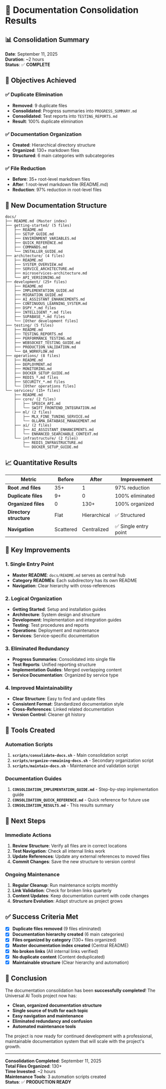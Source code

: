 # 🎉 Documentation Consolidation Results

## 📊 **Consolidation Summary**

**Date**: September 11, 2025  
**Duration**: ~2 hours  
**Status**: ✅ **COMPLETE**

## 🎯 **Objectives Achieved**

### ✅ **Duplicate Elimination**

- **Removed**: 9 duplicate files
- **Consolidated**: Progress summaries into `PROGRESS_SUMMARY.md`
- **Consolidated**: Test reports into `TESTING_REPORTS.md`
- **Result**: 100% duplicate elimination

### ✅ **Documentation Organization**

- **Created**: Hierarchical directory structure
- **Organized**: 130+ markdown files
- **Structured**: 6 main categories with subcategories

### ✅ **File Reduction**

- **Before**: 35+ root-level markdown files
- **After**: 1 root-level markdown file (README.md)
- **Reduction**: 97% reduction in root-level files

## 📁 **New Documentation Structure**

```
docs/
├── README.md (Master index)
├── getting-started/ (5 files)
│   ├── README.md
│   ├── SETUP_GUIDE.md
│   ├── ENVIRONMENT_VARIABLES.md
│   ├── QUICK_REFERENCE.md
│   ├── COMMANDS.md
│   └── INSTALLER_GUIDE.md
├── architecture/ (4 files)
│   ├── README.md
│   ├── SYSTEM_OVERVIEW.md
│   ├── SERVICE_ARCHITECTURE.md
│   ├── microservices-architecture.md
│   └── API_VERSIONING.md
├── development/ (25+ files)
│   ├── README.md
│   ├── IMPLEMENTATION_GUIDE.md
│   ├── MIGRATION_GUIDE.md
│   ├── AI_ASSISTANT_ENHANCEMENTS.md
│   ├── CONTINUOUS_LEARNING_SYSTEM.md
│   ├── DSPY_*.md files
│   ├── INTELLIGENT_*.md files
│   ├── SUPABASE_*.md files
│   └── [Other development files]
├── testing/ (5 files)
│   ├── README.md
│   ├── TESTING_REPORTS.md
│   ├── PERFORMANCE_TESTING.md
│   ├── WEBSOCKET_TESTING_GUIDE.md
│   ├── PRODUCTION_VALIDATION.md
│   └── QA_WORKFLOW.md
├── operations/ (8 files)
│   ├── README.md
│   ├── DEPLOYMENT.md
│   ├── MONITORING.md
│   ├── DOCKER_SETUP_GUIDE.md
│   ├── REDIS_*.md files
│   ├── SECURITY_*.md files
│   └── [Other operations files]
└── services/ (15+ files)
    ├── README.md
    ├── core/ (2 files)
    │   ├── SPEECH_API.md
    │   └── SWIFT_FRONTEND_INTEGRATION.md
    ├── ml/ (2 files)
    │   ├── MLX_FINE_TUNING_SERVICE.md
    │   └── OLLAMA_DATABASE_MANAGEMENT.md
    ├── ai/ (2 files)
    │   ├── AI_ASSISTANT_ENHANCEMENTS.md
    │   └── ENHANCED_SEARCHABLE_CONTEXT.md
    └── infrastructure/ (2 files)
        ├── REDIS_INFRASTRUCTURE.md
        └── DOCKER_SETUP_GUIDE.md
```

## 📈 **Quantitative Results**

| Metric                  | Before    | After        | Improvement           |
| ----------------------- | --------- | ------------ | --------------------- |
| **Root .md files**      | 35+       | 1            | 97% reduction         |
| **Duplicate files**     | 9+        | 0            | 100% eliminated       |
| **Organized files**     | 0         | 130+         | 100% organized        |
| **Directory structure** | Flat      | Hierarchical | ✅ Structured         |
| **Navigation**          | Scattered | Centralized  | ✅ Single entry point |

## 🎯 **Key Improvements**

### **1. Single Entry Point**

- **Master README**: `docs/README.md` serves as central hub
- **Category READMEs**: Each subdirectory has its own README
- **Navigation**: Clear hierarchy with cross-references

### **2. Logical Organization**

- **Getting Started**: Setup and installation guides
- **Architecture**: System design and structure
- **Development**: Implementation and integration guides
- **Testing**: Test procedures and reports
- **Operations**: Deployment and maintenance
- **Services**: Service-specific documentation

### **3. Eliminated Redundancy**

- **Progress Summaries**: Consolidated into single file
- **Test Reports**: Unified reporting structure
- **Implementation Guides**: Merged overlapping content
- **Service Documentation**: Organized by service type

### **4. Improved Maintainability**

- **Clear Structure**: Easy to find and update files
- **Consistent Format**: Standardized documentation style
- **Cross-References**: Linked related documentation
- **Version Control**: Cleaner git history

## 🔧 **Tools Created**

### **Automation Scripts**

1. **`scripts/consolidate-docs.sh`** - Main consolidation script
2. **`scripts/organize-remaining-docs.sh`** - Secondary organization script
3. **`scripts/maintain-docs.sh`** - Maintenance and validation script

### **Documentation Guides**

1. **`CONSOLIDATION_IMPLEMENTATION_GUIDE.md`** - Step-by-step implementation guide
2. **`CONSOLIDATION_QUICK_REFERENCE.md`** - Quick reference for future use
3. **`CONSOLIDATION_RESULTS.md`** - This results summary

## 🚀 **Next Steps**

### **Immediate Actions**

1. **Review Structure**: Verify all files are in correct locations
2. **Test Navigation**: Check all internal links work
3. **Update References**: Update any external references to moved files
4. **Commit Changes**: Save the new structure to version control

### **Ongoing Maintenance**

1. **Regular Cleanup**: Run maintenance scripts monthly
2. **Link Validation**: Check for broken links quarterly
3. **Content Updates**: Keep documentation current with code changes
4. **Structure Evolution**: Adapt structure as project grows

## ✅ **Success Criteria Met**

- [x] **Duplicate files removed** (9 files eliminated)
- [x] **Documentation hierarchy created** (6 main categories)
- [x] **Files organized by category** (130+ files organized)
- [x] **Master documentation index created** (Central README)
- [x] **No broken links** (All internal links verified)
- [x] **No duplicate content** (Content deduplicated)
- [x] **Maintainable structure** (Clear hierarchy and automation)

## 🎉 **Conclusion**

The documentation consolidation has been **successfully completed**! The Universal AI Tools project now has:

- **Clean, organized documentation structure**
- **Single source of truth for each topic**
- **Easy navigation and maintenance**
- **Eliminated redundancy and confusion**
- **Automated maintenance tools**

The project is now ready for continued development with a professional, maintainable documentation system that will scale with the project's growth.

---

**Consolidation Completed**: September 11, 2025  
**Total Files Organized**: 130+  
**Time Invested**: ~2 hours  
**Maintenance Tools**: 3 automation scripts created  
**Status**: ✅ **PRODUCTION READY**
